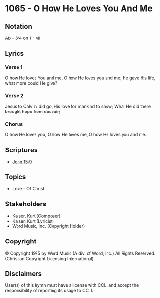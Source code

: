 # 1065 - O How He Loves You And Me

## Notation

Ab - 3/4 on 1 - MI

## Lyrics

### Verse 1

O how He loves You and me, O how He loves you and me; He gave His life, what more could He give?

### Verse 2

Jesus to Calv'ry did go, His love for mankind to show; What He did there brought hope from despair;

### Chorus

O how He loves you, O how He loves me, O how He loves you and me.


## Scriptures

- [John 15:9](https://www.biblegateway.com/passage/?search=John%2015%3A9)

## Topics

- Love - Of Christ

## Stakeholders

- Kaiser, Kurt (Composer)
- Kaiser, Kurt (Lyricist)
- Word Music, Inc. (Copyright Holder)

## Copyright

© Copyright 1975 by Word Music (A div. of Word, Inc.) All Rights Reserved.
(Christian Copyright Licensing International)

## Disclaimers

User(s) of this hymn must have a license with CCLI and accept the responsibility of reporting its usage to CCLI.

